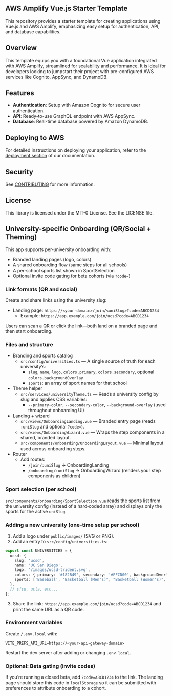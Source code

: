## AWS Amplify Vue.js Starter Template

This repository provides a starter template for creating applications using Vue.js and AWS Amplify, emphasizing easy setup for authentication, API, and database capabilities.

## Overview

This template equips you with a foundational Vue application integrated with AWS Amplify, streamlined for scalability and performance. It is ideal for developers looking to jumpstart their project with pre-configured AWS services like Cognito, AppSync, and DynamoDB.

## Features

- **Authentication**: Setup with Amazon Cognito for secure user authentication.
- **API**: Ready-to-use GraphQL endpoint with AWS AppSync.
- **Database**: Real-time database powered by Amazon DynamoDB.

## Deploying to AWS

For detailed instructions on deploying your application, refer to the [deployment section](https://docs.amplify.aws/vue/start/quickstart/#deploy-a-fullstack-app-to-aws) of our documentation.


## Security

See [CONTRIBUTING](CONTRIBUTING.md#security-issue-notifications) for more information.

## License

This library is licensed under the MIT-0 License. See the LICENSE file.

## University-specific Onboarding (QR/Social + Theming)

This app supports per‑university onboarding with:
- Branded landing pages (logo, colors)
- A shared onboarding flow (same steps for all schools)
- A per‑school sports list shown in SportSelection
- Optional invite code gating for beta cohorts (via `?code=`)

### Link formats (QR and social)
Create and share links using the university slug:
- Landing page: `https://<your-domain>/join/<uniSlug>?code=ABCD1234`
  - Example: `https://app.example.com/join/ucsd?code=ABCD1234`

Users can scan a QR or click the link—both land on a branded page and then start onboarding.

### Files and structure
- Branding and sports catalog
  - `src/config/universities.ts` — A single source of truth for each university’s:
    - `slug`, `name`, `logo`, `colors.primary`, `colors.secondary`, optional `colors.backgroundOverlay`
    - `sports`: an array of sport names for that school
- Theme helper
  - `src/services/universityTheme.ts` — Reads a university config by slug and applies CSS variables:
    - `--primary-color`, `--secondary-color`, `--background-overlay` (used throughout onboarding UI)
- Landing + wizard
  - `src/views/OnboardingLanding.vue` — Branded entry page (reads `:uniSlug` and optional `?code=`).
  - `src/views/OnboardingWizard.vue` — Wraps the step components in a shared, branded layout.
  - `src/components/onboarding/OnboardingLayout.vue` — Minimal layout used across onboarding steps.
- Router
  - Add routes:
    - `/join/:uniSlug` → OnboardingLanding
    - `/onboarding/:uniSlug` → OnboardingWizard (renders your step components as children)

### Sport selection (per school)
`src/components/onboarding/SportSelection.vue` reads the sports list from the university config (instead of a hard‑coded array) and displays only the sports for the active `uniSlug`.

### Adding a new university (one-time setup per school)
1) Add a logo under `public/images/` (SVG or PNG).
2) Add an entry to `src/config/universities.ts`:
```ts
export const UNIVERSITIES = {
  ucsd: {
    slug: 'ucsd',
    name: 'UC San Diego',
    logo: '/images/ucsd-trident.svg',
    colors: { primary: '#182B49', secondary: '#FFCD00', backgroundOverlay: 'rgba(24,43,73,0.85)' },
    sports: ['Baseball', "Basketball (Men's)", "Basketball (Women's)", "Soccer (Men's)", "Soccer (Women's)", 'Softball']
  },
  // sfsu, ucla, etc...
};
```
3) Share the link: `https://app.example.com/join/ucsd?code=ABCD1234` and print the same URL as a QR code.

### Environment variables
Create `/.env.local` with:
```
VITE_PREFS_API_URL=https://<your-api-gateway-domain>
```
Restart the dev server after adding or changing `.env.local`.

### Optional: Beta gating (invite codes)
If you’re running a closed beta, add `?code=ABCD1234` to the link. The landing page should store this code in `localStorage` so it can be submitted with preferences to attribute onboarding to a cohort.